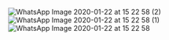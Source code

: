 ![WhatsApp Image 2020-01-22 at 15 22 58 (2)](https://user-images.githubusercontent.com/44141758/72877666-0205a080-3d2c-11ea-9f5a-a7007c4602b6.jpeg)
![WhatsApp Image 2020-01-22 at 15 22 58 (1)](https://user-images.githubusercontent.com/44141758/72878255-3594fa80-3d2d-11ea-99ef-e91c91703017.jpeg)
![WhatsApp Image 2020-01-22 at 15 22 58](https://user-images.githubusercontent.com/44141758/72878256-3594fa80-3d2d-11ea-9021-babc5e7c7d9c.jpeg)
